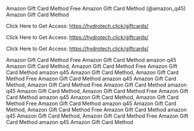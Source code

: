 Amazon Gift Card Method Free Amazon Gift Card Method (@amazon_q45) Amazon Gift Card Method

Click Here to Get Access: https://hydrotech.click/giftcards/

Click Here to Get Access: https://hydrotech.click/giftcards/

Click Here to Get Access: https://hydrotech.click/giftcards/

Amazon Gift Card Method Free Amazon Gift Card Method amazon q45 Amazon Gift Card Method, Amazon Gift Card Method Free Amazon Gift Card Method amazon q45 Amazon Gift Card Method, Amazon Gift Card Method Free Amazon Gift Card Method amazon q45 Amazon Gift Card Method, Amazon Gift Card Method Free Amazon Gift Card Method amazon q45 Amazon Gift Card Method, Amazon Gift Card Method Free Amazon Gift Card Method amazon q45 Amazon Gift Card Method, Amazon Gift Card Method Free Amazon Gift Card Method amazon q45 Amazon Gift Card Method, Amazon Gift Card Method Free Amazon Gift Card Method amazon q45 Amazon Gift Card Method, Amazon Gift Card Method Free Amazon Gift Card Method amazon q45 Amazon Gift Card Method
